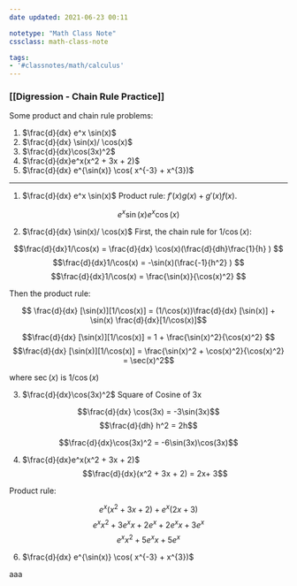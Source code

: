 ```yaml
---
date updated: 2021-06-23 00:11

notetype: "Math Class Note"
cssclass: math-class-note

tags: 
- '#classnotes/math/calculus'
---
```


### [[Digression - Chain Rule Practice]]


Some product and chain rule problems:

1. $\frac{d}{dx} e^x \sin(x)$
2. $\frac{d}{dx} \sin(x)/ \cos(x)$
3.  $\frac{d}{dx}\cos(3x)^2$
4.   $\frac{d}{dx}e^x(x^2 + 3x + 2)$
5.    $\frac{d}{dx} e^{\sin(x)} \cos( x^{-3} + x^{3})$

---
1. $\frac{d}{dx} e^x \sin(x)$
  Product rule: $f'(x)g(x) + g'(x)f(x)$. 
 
$$e^x\sin(x) e^x\cos(x)$$

2. $\frac{d}{dx} \sin(x)/ \cos(x)$
First, the chain rule for $1/\cos(x)$:

$$\frac{d}{dx}1/\cos(x) = \frac{d}{dx} \cos(x)(\frac{d}{dh}\frac{1}{h} ) $$
$$\frac{d}{dx}1/\cos(x) = -\sin(x)(\frac{-1}{h^2} ) $$
$$\frac{d}{dx}1/\cos(x) = \frac{\sin(x)}{\cos(x)^2} $$

Then the product rule:

$$ \frac{d}{dx} [\sin(x)][1/\cos(x)] = (1/\cos(x))\frac{d}{dx} [\sin(x)] + \sin(x) \frac{d}{dx}[1/\cos(x)]$$

$$\frac{d}{dx} [\sin(x)][1/\cos(x)]  = 1 + \frac{\sin(x)^2}{\cos(x)^2} $$
$$\frac{d}{dx} [\sin(x)][1/\cos(x)]  = \frac{\sin(x)^2 + \cos(x)^2}{\cos(x)^2} = \sec(x)^2$$

where $\sec(x)$ is $1/\cos(x)$

3.  $\frac{d}{dx}\cos(3x)^2$
Square of Cosine of 3x

$$\frac{d}{dx} \cos(3x) = -3\sin(3x)$$
$$\frac{d}{dh} h^2 = 2h$$

$$\frac{d}{dx}\cos(3x)^2 = -6\sin(3x)\cos(3x)$$
 
4.   $\frac{d}{dx}e^x(x^2 + 3x + 2)$
$$\frac{d}{dx}(x^2 + 3x + 2) = 2x+ 3$$

Product rule: 

$$ e^x(x^2 + 3x + 2) + e^x(2x+ 3)$$
$$ e^xx^2 + 3e^xx + 2e^x + 2e^xx+ 3e^x$$
$$ e^xx^2 + 5e^xx + 5e^x $$

6.    $\frac{d}{dx} e^{\sin(x)} \cos( x^{-3} + x^{3})$

aaa